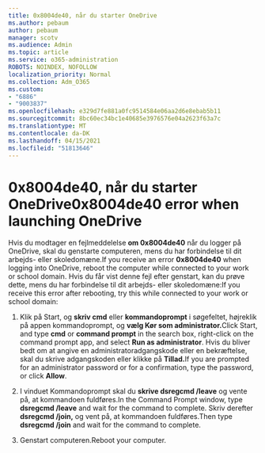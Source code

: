 ```yaml
---
title: 0x8004de40, når du starter OneDrive
ms.author: pebaum
author: pebaum
manager: scotv
ms.audience: Admin
ms.topic: article
ms.service: o365-administration
ROBOTS: NOINDEX, NOFOLLOW
localization_priority: Normal
ms.collection: Adm_O365
ms.custom:
- "6886"
- "9003837"
ms.openlocfilehash: e329d7fe881a0fc9514584e06aa2d6e8ebab5b11
ms.sourcegitcommit: 8bc60ec34bc1e40685e3976576e04a2623f63a7c
ms.translationtype: MT
ms.contentlocale: da-DK
ms.lasthandoff: 04/15/2021
ms.locfileid: "51813646"
---
```

# <a name="0x8004de40-error-when-launching-onedrive"></a><span data-ttu-id="2350a-102">0x8004de40, når du starter OneDrive</span><span class="sxs-lookup"><span data-stu-id="2350a-102">0x8004de40 error when launching OneDrive</span></span>

<span data-ttu-id="2350a-103">Hvis du modtager en fejlmeddelelse **om 0x8004de40** når du logger på OneDrive, skal du genstarte computeren, mens du har forbindelse til dit arbejds- eller skoledomæne.</span><span class="sxs-lookup"><span data-stu-id="2350a-103">If you receive an error **0x8004de40** when  logging into OneDrive, reboot the computer while connected to your work or school domain.</span></span> <span data-ttu-id="2350a-104">Hvis du får vist denne fejl efter genstart, kan du prøve dette, mens du har forbindelse til dit arbejds- eller skoledomæne:</span><span class="sxs-lookup"><span data-stu-id="2350a-104">If you receive this error after rebooting, try this while connected to your work or school domain:</span></span>

1. <span data-ttu-id="2350a-105">Klik på Start, og **skriv cmd** eller **kommandoprompt** i søgefeltet, højreklik på appen kommandoprompt, og **vælg Kør som administrator.**</span><span class="sxs-lookup"><span data-stu-id="2350a-105">Click Start, and type **cmd** or **command prompt**  in the search  box, right-click on the command prompt app, and select  **Run as administrator**.</span></span> <span data-ttu-id="2350a-106">Hvis du bliver bedt om at angive en administratoradgangskode eller en bekræftelse, skal du skrive adgangskoden eller klikke på **Tillad.**</span><span class="sxs-lookup"><span data-stu-id="2350a-106">If you are prompted for an administrator password or for a confirmation, type the password, or click **Allow**.</span></span>  

2. <span data-ttu-id="2350a-107">I vinduet Kommandoprompt skal du **skrive dsregcmd /leave**  og vente på, at kommandoen fuldføres.</span><span class="sxs-lookup"><span data-stu-id="2350a-107">In the Command Prompt window, type **dsregcmd /leave**  and wait for the command to complete.</span></span> <span data-ttu-id="2350a-108">Skriv derefter **dsregcmd /join,** og vent på, at kommandoen fuldføres.</span><span class="sxs-lookup"><span data-stu-id="2350a-108">Then type **dsregcmd /join** and wait for the command to complete.</span></span>
3. <span data-ttu-id="2350a-109">Genstart computeren.</span><span class="sxs-lookup"><span data-stu-id="2350a-109">Reboot your computer.</span></span>
